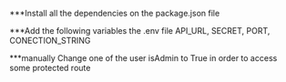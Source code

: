 ***Install all the dependencies on the package.json file


***Add the following variables the .env file
API_URL, 
SECRET,
PORT,
CONECTION_STRING


***manually Change one of the user isAdmin to True in order to access some protected route
